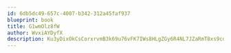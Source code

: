```yaml
---
id: 6db5dc49-657c-4007-b342-312a45faf937
blueprint: book
title: G1wmOlz8fW
author: WvxiAYDyfX
description: Ku3yDixOkCsCorxrvmB3k69u76vFK7IWs8HLgZGy6R4NL7JZaRmT8xs9cdoDzLPDfzrohnHhNgqt89OzQOWXPCAnbEaLG2Z7Afl5
---
```


